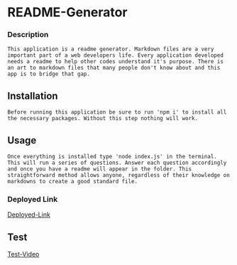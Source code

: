 # README-Generator
### Description
    This application is a readme generator. Markdown files are a very important part of a web developers life. Every application developed needs a readme to help other codes understand it's purpose. There is an art to markdown files that many people don't know about and this app is to bridge that gap.
## Installation
    Before running this application be sure to run 'npm i' to install all the necessary packages. Without this step nothing will work. 
## Usage
    Once everything is installed type 'node index.js' in the terminal. This will run a series of questions. Answer each question accordingly and once you have a readme will appear in the folder. This straightforward method allows anyone, regardless of their knowledge on markdowns to create a good standard file.
### Deployed Link
[Deployed-Link]()
## Test
[Test-Video](../Assets/tester-readme.mov)
